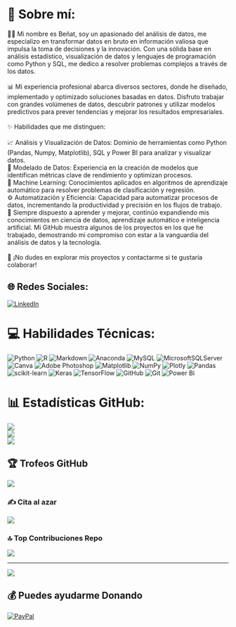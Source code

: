# 💫 Sobre mí:
👨‍💻 Mi nombre es Beñat, soy un apasionado del análisis de datos, me especializo en transformar datos en bruto en información valiosa que impulsa la toma de decisiones y la innovación. Con una sólida base en análisis estadístico, visualización de datos y lenguajes de programación como Python y SQL, me dedico a resolver problemas complejos a través de los datos.<br><br>📊 Mi experiencia profesional abarca diversos sectores, donde he diseñado, implementado y optimizado soluciones basadas en datos. Disfruto trabajar con grandes volúmenes de datos, descubrir patrones y utilizar modelos predictivos para prever tendencias y mejorar los resultados empresariales.<br><br>✨ Habilidades que me distinguen:<br><br>📈 Análisis y Visualización de Datos: Dominio de herramientas como Python (Pandas, Numpy, Matplotlib), SQL y Power BI para analizar y visualizar datos.<br>🧠 Modelado de Datos: Experiencia en la creación de modelos que identifican métricas clave de rendimiento y optimizan procesos.<br>🤖 Machine Learning: Conocimientos aplicados en algoritmos de aprendizaje automático para resolver problemas de clasificación y regresión.<br>⚙️ Automatización y Eficiencia: Capacidad para automatizar procesos de datos, incrementando la productividad y precisión en los flujos de trabajo.<br>🚀 Siempre dispuesto a aprender y mejorar, continúo expandiendo mis conocimientos en ciencia de datos, aprendizaje automático e inteligencia artificial. Mi GitHub muestra algunos de los proyectos en los que he trabajado, demostrando mi compromiso con estar a la vanguardia del análisis de datos y la tecnología.<br><br>💬 ¡No dudes en explorar mis proyectos y contactarme si te gustaría colaborar!


## 🌐 Redes Sociales:
[![LinkedIn](https://img.shields.io/badge/LinkedIn-%230077B5.svg?logo=linkedin&logoColor=white)](https://linkedin.com/in/beñataguirrezabalaga) 

# 💻 Habilidades Técnicas:
![Python](https://img.shields.io/badge/python-3670A0?style=plastic&logo=python&logoColor=ffdd54) ![R](https://img.shields.io/badge/r-%23276DC3.svg?style=plastic&logo=r&logoColor=white) ![Markdown](https://img.shields.io/badge/markdown-%23000000.svg?style=plastic&logo=markdown&logoColor=white) ![Anaconda](https://img.shields.io/badge/Anaconda-%2344A833.svg?style=plastic&logo=anaconda&logoColor=white) ![MySQL](https://img.shields.io/badge/mysql-4479A1.svg?style=plastic&logo=mysql&logoColor=white) ![MicrosoftSQLServer](https://img.shields.io/badge/Microsoft%20SQL%20Server-CC2927?style=plastic&logo=microsoft%20sql%20server&logoColor=white) ![Canva](https://img.shields.io/badge/Canva-%2300C4CC.svg?style=plastic&logo=Canva&logoColor=white) ![Adobe Photoshop](https://img.shields.io/badge/adobe%20photoshop-%2331A8FF.svg?style=plastic&logo=adobe%20photoshop&logoColor=white) ![Matplotlib](https://img.shields.io/badge/Matplotlib-%23ffffff.svg?style=plastic&logo=Matplotlib&logoColor=black) ![NumPy](https://img.shields.io/badge/numpy-%23013243.svg?style=plastic&logo=numpy&logoColor=white) ![Plotly](https://img.shields.io/badge/Plotly-%233F4F75.svg?style=plastic&logo=plotly&logoColor=white) ![Pandas](https://img.shields.io/badge/pandas-%23150458.svg?style=plastic&logo=pandas&logoColor=white) ![scikit-learn](https://img.shields.io/badge/scikit--learn-%23F7931E.svg?style=plastic&logo=scikit-learn&logoColor=white) ![Keras](https://img.shields.io/badge/Keras-%23D00000.svg?style=plastic&logo=Keras&logoColor=white) ![TensorFlow](https://img.shields.io/badge/TensorFlow-%23FF6F00.svg?style=plastic&logo=TensorFlow&logoColor=white) ![GitHub](https://img.shields.io/badge/github-%23121011.svg?style=plastic&logo=github&logoColor=white) ![Git](https://img.shields.io/badge/git-%23F05033.svg?style=plastic&logo=git&logoColor=white) ![Power Bi](https://img.shields.io/badge/power_bi-F2C811?style=plastic&logo=powerbi&logoColor=black)
# 📊 Estadísticas GitHub:
![](https://github-readme-stats.vercel.app/api?username=Benjat0&theme=midnight-purple&hide_border=false&include_all_commits=true&count_private=true)<br/>
![](https://github-readme-streak-stats.herokuapp.com/?user=Benjat0&theme=midnight-purple&hide_border=false)<br/>
![](https://github-readme-stats.vercel.app/api/top-langs/?username=Benjat0&theme=midnight-purple&hide_border=false&include_all_commits=true&count_private=true&layout=compact)

## 🏆 Trofeos GitHub 
![](https://github-profile-trophy.vercel.app/?username=Benjat0&theme=midnight-purple&no-frame=false&no-bg=false&margin-w=4)

### ✍️ Cita al azar
![](https://quotes-github-readme.vercel.app/api?type=horizontal&theme=radical)

### 🔝 Top Contribuciones Repo
![](https://github-contributor-stats.vercel.app/api?username=Benjat0&limit=5&theme=midnight-purple&combine_all_yearly_contributions=true)

---
[![](https://visitcount.itsvg.in/api?id=Benjat0&icon=1&color=12)](https://visitcount.itsvg.in)

  ## 💰 Puedes ayudarme Donando
  [![PayPal](https://img.shields.io/badge/PayPal-00457C?style=for-the-badge&logo=paypal&logoColor=white)](https://paypal.me/@benjat0) 

  
<!-- Proudly created with GPRM ( https://gprm.itsvg.in ) -->
